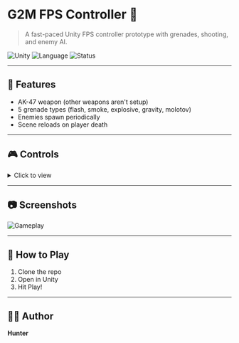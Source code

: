 # G2M FPS Controller 🎯
> A fast-paced Unity FPS controller prototype with grenades, shooting, and enemy AI.

![Unity](https://img.shields.io/badge/engine-Unity-blue)
![Language](https://img.shields.io/badge/language-C%23-239120)
![Status](https://img.shields.io/badge/status-In_Progress-yellow)

---

## 🚀 Features
- AK-47 weapon (other weapons aren't setup)
- 5 grenade types (flash, smoke, explosive, gravity, molotov)  
- Enemies spawn periodically  
- Scene reloads on player death  

---

## 🎮 Controls
<details>
<summary>Click to view</summary>

| Action | Key |
|--------|-----|
| Move | WASD |
| Jump | Space |
| Equip/Drop | F |
| Shoot / Throw Grenade | Left Click |
</details>

---

## 📷 Screenshots
![Gameplay](images/screenshot1.png)

---

## 🧩 How to Play
1. Clone the repo  
2. Open in Unity  
3. Hit Play!  

---

## 🧑‍💻 Author
**Hunter**
